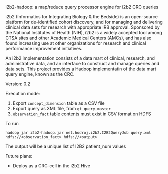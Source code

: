 i2b2-hadoop: a map/reduce query processor engine for i2b2 CRC queries

i2b2 (Informatics for Integrating Biology & the Bedside) is an open-source platform for de-identified cohort 
discovery, and for managing and delivering clinical data sets for research with appropriate IRB approval. 
Sponsored by the National Institutes of Health (NIH), i2b2 is a widely accepted tool among CTSA sites and other 
Academic Medical Centers (AMCs), and has also found increasing use at other organizations for research and clinical 
performance improvement initiatives.

An i2b2 implementation consists of a data mart of clinical, research, and administrative data, and an interface to 
construct and manage queries and data sets. This project provides a Hadoop implementatin of the data mart query
engine, known as the CRC. 

Version: 0.2


Execution mode:  

1. Export `concept_dimension` table as a CSV file 
2. Export query as XML file, from `qt_query_master`
3. `observation_fact` table contents must exist in CSV format on HDFS


To run

    hadoop jar i2b2-hadoop.jar net.hodroj.i2b2.I2B2QueryJob query.xml hdfs://<observation_fact> hdfs://<output>

The output will be a unique list of I2B2 patient_num values

Future plans:
 * Deploy as a CRC-cell in the i2b2 Hive